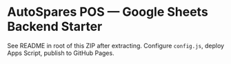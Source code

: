 # AutoSpares POS — Google Sheets Backend Starter
See README in root of this ZIP after extracting. Configure `config.js`, deploy Apps Script, publish to GitHub Pages.
